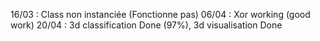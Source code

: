 16/03 : Class non instanciée (Fonctionne pas)
06/04 : Xor working (good work)
20/04 : 3d classification Done (97%), 3d visualisation Done